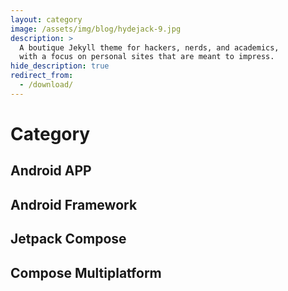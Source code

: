 ```yaml
---
layout: category
image: /assets/img/blog/hydejack-9.jpg
description: >
  A boutique Jekyll theme for hackers, nerds, and academics,
  with a focus on personal sites that are meant to impress.
hide_description: true
redirect_from:
  - /download/
---
```


# Category

<!--author-->

## Android APP

## Android Framework

## Jetpack Compose

## Compose Multiplatform

